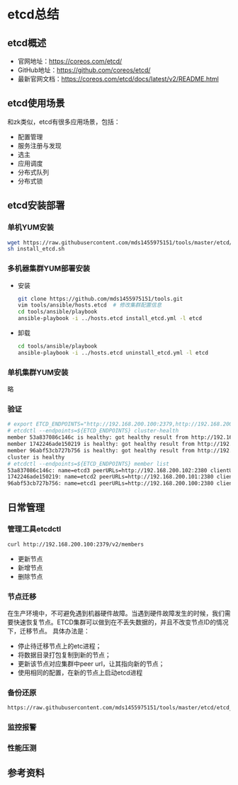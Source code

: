 # etcd总结
## etcd概述
- 官网地址：https://coreos.com/etcd/
- GitHub地址：https://github.com/coreos/etcd/
- 最新官网文档：https://coreos.com/etcd/docs/latest/v2/README.html
## etcd使用场景
和zk类似，etcd有很多应用场景，包括：
- 配置管理
- 服务注册与发现
- 选主
- 应用调度
- 分布式队列
- 分布式锁

## etcd安装部署
### 单机YUM安装
``` bash
wget https://raw.githubusercontent.com/mds1455975151/tools/master/etcd/install_etcd.sh
sh install_etcd.sh
```
### 多机器集群YUM部署安装
- 安装
  ``` bash
  git clone https://github.com/mds1455975151/tools.git
  vim tools/ansible/hosts.etcd  # 修改集群配置信息
  cd tools/ansible/playbook
  ansible-playbook -i ../hosts.etcd install_etcd.yml -l etcd
  ```
- 卸载
  ``` bash
  cd tools/ansible/playbook
  ansible-playbook -i ../hosts.etcd uninstall_etcd.yml -l etcd
  ```

### 单机集群YUM安装
略

### 验证
``` bash
# export ETCD_ENDPOINTS="http://192.168.200.100:2379,http://192.168.200.101:2379,http://192.168.200.102:2379"
# etcdctl --endpoints=${ETCD_ENDPOINTS} cluster-health
member 53a837086c146c is healthy: got healthy result from http://192.168.200.102:2379
member 1742246ade150219 is healthy: got healthy result from http://192.168.200.101:2379
member 96abf53cb727b756 is healthy: got healthy result from http://192.168.200.100:2379
cluster is healthy
# etcdctl --endpoints=${ETCD_ENDPOINTS} member list                                                                                     
53a837086c146c: name=etcd3 peerURLs=http://192.168.200.102:2380 clientURLs=http://192.168.200.102:2379,http://192.168.200.102:4001 isLeader=true
1742246ade150219: name=etcd2 peerURLs=http://192.168.200.101:2380 clientURLs=http://192.168.200.101:2379,http://192.168.200.101:4001 isLeader=false
96abf53cb727b756: name=etcd1 peerURLs=http://192.168.200.100:2380 clientURLs=http://192.168.200.100:2379,http://192.168.200.100:4001 isLeader=false
```
## 日常管理
### 管理工具etcdctl
``` bash
curl http://192.168.200.100:2379/v2/members
```
- 更新节点
- 新增节点
- 删除节点

### 节点迁移
在生产环境中，不可避免遇到机器硬件故障。当遇到硬件故障发生的时候，我们需要快速恢复节点。ETCD集群可以做到在不丢失数据的，并且不改变节点ID的情况下，迁移节点。
具体办法是：
- 停止待迁移节点上的etc进程；
- 将数据目录打包复制到新的节点；
- 更新该节点对应集群中peer url，让其指向新的节点；
- 使用相同的配置，在新的节点上启动etcd进程

### 备份还原
``` bash
https://raw.githubusercontent.com/mds1455975151/tools/master/etcd/etcd_backup.sh
```
### 监控报警
### 性能压测
## 参考资料
